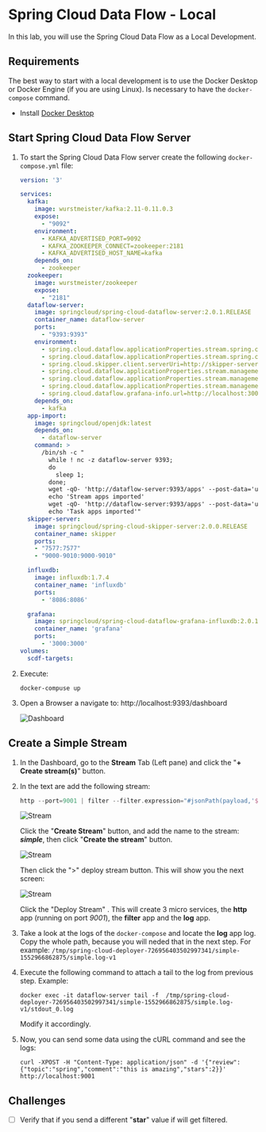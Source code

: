 # Spring Cloud Data Flow - Local

In this lab, you will use the Spring Cloud Data Flow as a Local Development.

## **Requirements**

The best way to start with a local development is to use the Docker Desktop or Docker Engine (if you are using Linux). Is necessary to have the `docker-compose` command.

- Install [Docker Desktop](https://www.docker.com/products/docker-desktop)



## Start Spring Cloud Data Flow Server

1. To start the Spring Cloud Data Flow server create the following `docker-compose.yml` file:

   ```yaml
   version: '3'
   
   services:
     kafka:
       image: wurstmeister/kafka:2.11-0.11.0.3
       expose:
         - "9092"
       environment:
         - KAFKA_ADVERTISED_PORT=9092
         - KAFKA_ZOOKEEPER_CONNECT=zookeeper:2181
         - KAFKA_ADVERTISED_HOST_NAME=kafka
       depends_on:
         - zookeeper
     zookeeper:
       image: wurstmeister/zookeeper
       expose:
         - "2181"
     dataflow-server:
       image: springcloud/spring-cloud-dataflow-server:2.0.1.RELEASE
       container_name: dataflow-server
       ports:
         - "9393:9393"
       environment:
         - spring.cloud.dataflow.applicationProperties.stream.spring.cloud.stream.kafka.binder.brokers=kafka:9092
         - spring.cloud.dataflow.applicationProperties.stream.spring.cloud.stream.kafka.binder.zkNodes=zookeeper:2181
         - spring.cloud.skipper.client.serverUri=http://skipper-server:7577/api
         - spring.cloud.dataflow.applicationProperties.stream.management.metrics.export.influx.enabled=true
         - spring.cloud.dataflow.applicationProperties.stream.management.metrics.export.influx.db=myinfluxdb
         - spring.cloud.dataflow.applicationProperties.stream.management.metrics.export.influx.uri=http://influxdb:8086
         - spring.cloud.dataflow.grafana-info.url=http://localhost:3000
       depends_on:
         - kafka
     app-import:
       image: springcloud/openjdk:latest
       depends_on:
         - dataflow-server
       command: >
         /bin/sh -c "
           while ! nc -z dataflow-server 9393;
           do
             sleep 1;
           done;
           wget -qO- 'http://dataflow-server:9393/apps' --post-data='uri=http://bit.ly/Einstein-GA-stream-applications-kafka-maven&force=true';
           echo 'Stream apps imported'
           wget -qO- 'http://dataflow-server:9393/apps' --post-data='uri=http://bit.ly/Dearborn-SR1-task-applications-maven&force=true';
           echo 'Task apps imported'"
     skipper-server:
       image: springcloud/spring-cloud-skipper-server:2.0.0.RELEASE
       container_name: skipper
       ports:
       - "7577:7577"
       - "9000-9010:9000-9010"
   
     influxdb:
       image: influxdb:1.7.4
       container_name: 'influxdb'
       ports:
         - '8086:8086'
   
     grafana:
       image: springcloud/spring-cloud-dataflow-grafana-influxdb:2.0.1.RELEASE
       container_name: 'grafana'
       ports:
         - '3000:3000'
   volumes:
     scdf-targets:
   
   ```

   

2. Execute:

   ```shell
   docker-compuse up
   ```

3. Open a Browser a navigate to: http://localhost:9393/dashboard

   ![Dashboard](images/06-spring-cloud-dataflow-local-01.png)



## Create a Simple Stream

1. In the Dashboard, go to the **Stream** Tab (Left pane) and click the "**+ Create stream(s)**" button.

2. In the text are add the following stream:

   ```groovy
   http --port=9001 | filter --filter.expression="#jsonPath(payload,'$.review.stars') >= 3" | log
   
   ```

   ![Stream](images/06-spring-cloud-dataflow-local-02.png)

   Click the "**Create Stream**" button, and add the name to the stream: ***simple***, then click "**Create the stream**" button. 

   ![Stream](images/06-spring-cloud-dataflow-local-03.png)

   Then click the ">" deploy stream button. This will show you the next screen:

   ![Stream](images/06-spring-cloud-dataflow-local-04.png) 

   Click the "Deploy Stream" . This will create 3 micro services, the **http** app (running on port *9001*), the **filter** app and the **log** app.

3. Take a look at the logs of the `docker-compose` and locate the **log** app log. Copy the whole path, because you will neded that in the next step. For example: `/tmp/spring-cloud-deployer-726956403502997341/simple-1552966862875/simple.log-v1`

4. Execute the following command to attach a tail to the log from previous step. Example:

   ```shell
   docker exec -it dataflow-server tail -f  /tmp/spring-cloud-deployer-726956403502997341/simple-1552966862875/simple.log-v1/stdout_0.log
   ```

   Modify it accordingly.

5. Now, you can send some data using the cURL command and see the logs:

   ```shell
   curl -XPOST -H "Content-Type: application/json" -d '{"review":{"topic":"spring","comment":"this is amazing","stars":2}}' http://localhost:9001
   ```



## Challenges

- [ ] Verify that if you send a different "**star**" value if will get filtered.